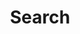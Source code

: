 ---
title: "Search"
slug: "search"
description: Search box
layout: "search"
outputs:
    - html
    - json
menu:
    main:
        weight: -60
        params: 
            icon: search
---